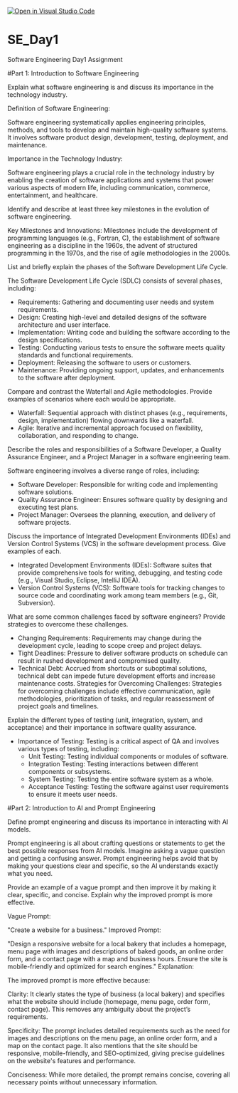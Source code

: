 [![Open in Visual Studio Code](https://classroom.github.com/assets/open-in-vscode-2e0aaae1b6195c2367325f4f02e2d04e9abb55f0b24a779b69b11b9e10269abc.svg)](https://classroom.github.com/online_ide?assignment_repo_id=15576248&assignment_repo_type=AssignmentRepo)
# SE_Day1
Software Engineering Day1 Assignment

#Part 1: Introduction to Software Engineering

Explain what software engineering is and discuss its importance in the technology industry.


Definition of Software Engineering:

Software engineering systematically applies engineering principles, methods, and tools to develop and maintain high-quality software systems. It involves software product design, development, testing, deployment, and maintenance.


Importance in the Technology Industry:

Software engineering plays a crucial role in the technology industry by enabling the creation of software applications and systems that power various aspects of modern life, including communication, commerce, entertainment, and healthcare.


Identify and describe at least three key milestones in the evolution of software engineering.

Key Milestones and Innovations: 
Milestones include the development of programming languages (e.g., Fortran, C), the establishment of software engineering as a discipline in the 1960s, the advent of structured programming in the 1970s, and the rise of agile methodologies in the 2000s.


List and briefly explain the phases of the Software Development Life Cycle.

The Software Development Life Cycle (SDLC) consists of several phases, including:
  - Requirements: Gathering and documenting user needs and system requirements.
  - Design: Creating high-level and detailed designs of the software architecture and user interface.
  - Implementation: Writing code and building the software according to the design specifications.
  - Testing: Conducting various tests to ensure the software meets quality standards and functional requirements.
  - Deployment: Releasing the software to users or customers.
  - Maintenance: Providing ongoing support, updates, and enhancements to the software after deployment.


Compare and contrast the Waterfall and Agile methodologies. Provide examples of scenarios where each would be appropriate.

  - Waterfall: Sequential approach with distinct phases (e.g., requirements, design, implementation) flowing downwards like a waterfall.
  - Agile: Iterative and incremental approach focused on flexibility, collaboration, and responding to change.


Describe the roles and responsibilities of a Software Developer, a Quality Assurance Engineer, and a Project Manager in a software engineering team.

Software engineering involves a diverse range of roles, including:
  - Software Developer: Responsible for writing code and implementing software solutions.
  - Quality Assurance Engineer: Ensures software quality by designing and executing test plans.
  - Project Manager: Oversees the planning, execution, and delivery of software projects.
 

Discuss the importance of Integrated Development Environments (IDEs) and Version Control Systems (VCS) in the software development process. Give examples of each.

  - Integrated Development Environments (IDEs): Software suites that provide comprehensive tools for writing, debugging, and testing code (e.g., Visual Studio, Eclipse, IntelliJ IDEA).
  - Version Control Systems (VCS): Software tools for tracking changes to source code and coordinating work among team members (e.g., Git, Subversion).
    


What are some common challenges faced by software engineers? Provide strategies to overcome these challenges.

  - Changing Requirements: Requirements may change during the development cycle, leading to scope creep and project delays.
  - Tight Deadlines: Pressure to deliver software products on schedule can result in rushed development and compromised quality.
  - Technical Debt: Accrued from shortcuts or suboptimal solutions, technical debt can impede future development efforts and increase maintenance costs.
Strategies for Overcoming Challenges: Strategies for overcoming challenges include effective communication, agile methodologies, prioritization of tasks, and regular reassessment of project goals and timelines.


Explain the different types of testing (unit, integration, system, and acceptance) and their importance in software quality assurance.


- Importance of Testing: Testing is a critical aspect of QA and involves various types of testing, including:
  - Unit Testing: Testing individual components or modules of software.
  - Integration Testing: Testing interactions between different components or subsystems.
  - System Testing: Testing the entire software system as a whole.
  - Acceptance Testing: Testing the software against user requirements to ensure it meets user needs.


#Part 2: Introduction to AI and Prompt Engineering


Define prompt engineering and discuss its importance in interacting with AI models.

Prompt engineering is all about crafting questions or statements to get the best possible responses from AI models. 
Imagine asking a vague question and getting a confusing answer. 
Prompt engineering helps avoid that by making your questions clear and specific, so the AI understands exactly what you need.


Provide an example of a vague prompt and then improve it by making it clear, specific, and concise. Explain why the improved prompt is more effective.

Vague Prompt:

"Create a website for a business."
Improved Prompt:

"Design a responsive website for a local bakery that includes a homepage, menu page with images and descriptions of baked goods, an online order form, and a contact page with a map and business hours. Ensure the site is mobile-friendly and optimized for search engines."
Explanation:

The improved prompt is more effective because:

  Clarity: It clearly states the type of business (a local bakery) and specifies what the website should include (homepage, menu page, order form, contact page). This removes any ambiguity about the project’s requirements.

   Specificity: The prompt includes detailed requirements such as the need for images and descriptions on the menu page, an online order form, and a map on the contact page. It also mentions that the site should be responsive, mobile-friendly, and SEO-optimized, giving precise guidelines on the website's features and performance.

  Conciseness: While more detailed, the prompt remains concise, covering all necessary points without unnecessary information.
